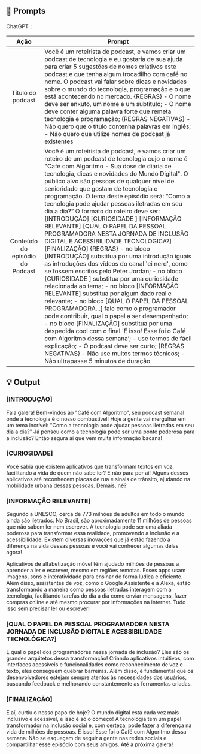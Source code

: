 ## 🧠 Prompts


ChatGPT：

|            Ação            | Prompt                                                                                                                                                                                                                                                                  |
| :------------------------: | ----------------------------------------------------------------------------------------------------------------------------------------------------------------------------------------------------------------------------------------------------------------------- |
|     Título do podcast      | Você é um roteirista de podcast, e vamos criar um podcast de tecnologia e eu gostaria de sua ajuda para criar 5 sugestões de nomes criativos este podcast e que tenha algum trocadilho com café no nome. O podcast vai falar sobre dicas e novidades sobre o mundo do tecnologia, programação e o que está acontecendo no mercado. {REGRAS} - O nome deve ser enxuto, um nome e um subtítulo; - O nome deve conter alguma palavra forte que remeta tecnologia e programação; {REGRAS NEGATIVAS} - Não quero que o título contenha palavras em inglês; - Não quero que utilize nomes de podcast já existentes |
| Conteúdo do episódio do Podcast | Você é um roteirista de podcast, e vamos criar um  roteiro de um podcast de tecnologia cujo o nome é "Café com Algoritmo - Sua dose de diária de tecnologia, dicas e novidades do Mundo Digital". O público alvo são pessoas de qualquer nível de senioridade que gostam de tecnologia e programação. O tema deste episódio será: “Como a tecnologia pode ajudar pessoas iletradas em seu dia a dia?” O formato do roteiro deve ser: [INTRODUÇÃO] [CURIOSIDADE ] [INFORMAÇÃO  RELEVANTE] [QUAL O PAPEL DA PESSOAL PROGRAMADORA NESTA JORNADA DE INCLUSÃO DIGITAL E ACESSIBILIDADE TECNOLOGICA?] [FINALIZAÇÃO] {REGRAS} - no bloco [INTRODUÇÃO] substitua por uma introdução iguais as introduções dos vídeos do canal 'ei nerd', como se fossem escritos pelo Peter Jordan; - no bloco [CURIOSIDADE ] substitua por uma curiosidade relacionada ao tema; - no bloco [INFORMAÇÃO RELEVANTE] substitua por algum dado real e relevante; - no bloco [QUAL O PAPEL DA PESSOAL PROGRAMADORA...] fale como o programador pode contribuir, qual o papel a ser desempenhado; - no bloco [FINALIZAÇÃO] substitua por uma despedida cool com o final 'É isso! Esse foi o Café com Algoritmo dessa semana’; - use termos de fácil explicação; - O podcast deve ser curto; {REGRAS NEGATIVAS} - Não use muitos termos técnicos; - Não ultrapasse 5 minutos de duração |



## 💡 Output

### [INTRODUÇÃO]

Fala galera! Bem-vindos ao "Café com Algoritmo", seu podcast semanal onde a tecnologia é o nosso combustível! Hoje a gente vai mergulhar em um tema incrível: "Como a tecnologia pode ajudar pessoas iletradas em seu dia a dia?" Já pensou como a tecnologia pode ser uma ponte poderosa para a inclusão? Então segura aí que vem muita informação bacana!

### [CURIOSIDADE]

Você sabia que existem aplicativos que transformam textos em voz, facilitando a vida de quem não sabe ler? E não para por aí! Alguns desses aplicativos até reconhecem placas de rua e sinais de trânsito, ajudando na mobilidade urbana dessas pessoas. Demais, né?

### [INFORMAÇÃO RELEVANTE]

Segundo a UNESCO, cerca de 773 milhões de adultos em todo o mundo ainda são iletrados. No Brasil, são aproximadamente 11 milhões de pessoas que não sabem ler nem escrever. A tecnologia pode ser uma aliada poderosa para transformar essa realidade, promovendo a inclusão e a acessibilidade. Existem diversas inovações que já estão fazendo a diferença na vida dessas pessoas e você vai conhecer algumas delas agora! 

Aplicativos de alfabetização móvel têm ajudado milhões de pessoas a aprender a ler e escrever, mesmo em regiões remotas. Esses apps usam imagens, sons e interatividade para ensinar de forma lúdica e eficiente. Além disso, assistentes de voz, como o Google Assistente e a Alexa, estão transformando a maneira como pessoas iletradas interagem com a tecnologia, facilitando tarefas do dia a dia como enviar mensagens, fazer compras online e até mesmo procurar por informações na internet. Tudo isso sem precisar ler ou escrever!

### [QUAL O PAPEL DA PESSOAL PROGRAMADORA NESTA JORNADA DE INCLUSÃO DIGITAL E ACESSIBILIDADE TECNOLÓGICA?]

E qual o papel dos programadores nessa jornada de inclusão? Eles são os grandes arquitetos dessa transformação! Criando aplicativos intuitivos, com interfaces acessíveis e funcionalidades como reconhecimento de voz e texto, eles conseguem quebrar barreiras. Além disso, é fundamental que os desenvolvedores estejam sempre atentos às necessidades dos usuários, buscando feedback e melhorando constantemente as ferramentas criadas.

### [FINALIZAÇÃO]

E aí, curtiu o nosso papo de hoje? O mundo digital está cada vez mais inclusivo e acessível, e isso é só o começo! A tecnologia tem um papel transformador na inclusão social e, com certeza, pode fazer a diferença na vida de milhões de pessoas. É isso! Esse foi o Café com Algoritmo dessa semana. Não se esqueçam de seguir a gente nas redes sociais e compartilhar esse episódio com seus amigos. Até a próxima galera!